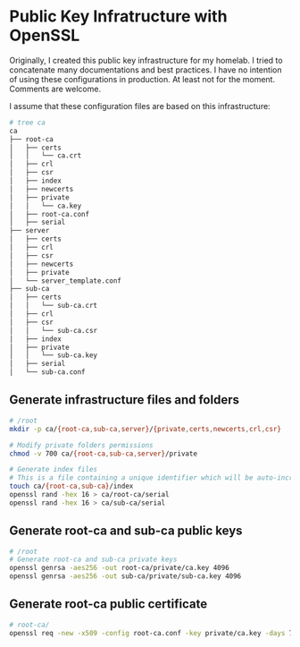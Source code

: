 # Public Key Infratructure with OpenSSL

Originally, I created this public key infrastructure for my homelab. I tried to concatenate many documentations and best practices. I have no intention of using these configurations in production. At least not for the moment. Comments are welcome.

I assume that these configuration files are based on this infrastructure:
```Bash
# tree ca
ca
├── root-ca
│   ├── certs
│   │   └── ca.crt
│   ├── crl
│   ├── csr
│   ├── index
│   ├── newcerts
│   ├── private
│   │   └── ca.key
│   ├── root-ca.conf
│   ├── serial
├── server
│   ├── certs
│   ├── crl
│   ├── csr
│   ├── newcerts
│   ├── private
│   └── server_template.conf
├── sub-ca
│   ├── certs
│   │   └── sub-ca.crt
│   ├── crl
│   ├── csr
│   │   └── sub-ca.csr
│   ├── index
│   ├── private
│   │   └── sub-ca.key
│   ├── serial
│   └── sub-ca.conf
```
## Generate infrastructure files and folders
```Bash
# /root
mkdir -p ca/{root-ca,sub-ca,server}/{private,certs,newcerts,crl,csr}

# Modify private folders permissions
chmod -v 700 ca/{root-ca,sub-ca,server}/private

# Generate index files
# This is a file containing a unique identifier which will be auto-incremented as certificates are generated.
touch ca/{root-ca,sub-ca}/index
openssl rand -hex 16 > ca/root-ca/serial
openssl rand -hex 16 > ca/sub-ca/serial
```
## Generate root-ca and sub-ca public keys
```Bash
# /root
# Generate root-ca and sub-ca private keys
openssl genrsa -aes256 -out root-ca/private/ca.key 4096
openssl genrsa -aes256 -out sub-ca/private/sub-ca.key 4096
```

## Generate root-ca public certificate
```Bash
# root-ca/
openssl req -new -x509 -config root-ca.conf -key private/ca.key -days 7300 -extensiosns v3_ca -out certs/ca.crt
```